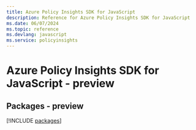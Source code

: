 ```yaml
---
title: Azure Policy Insights SDK for JavaScript
description: Reference for Azure Policy Insights SDK for JavaScript
ms.date: 06/07/2024
ms.topic: reference
ms.devlang: javascript
ms.service: policyinsights
---
```

# Azure Policy Insights SDK for JavaScript - preview
## Packages - preview
[!INCLUDE [packages](policy-insights-index.md)]
